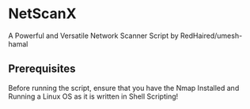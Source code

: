 # NetScanX
A Powerful and Versatile Network Scanner Script by RedHaired/umesh-hamal

## Prerequisites
Before running the script, ensure that you have the Nmap Installed and Running a Linux OS as it is written in Shell Scripting!


